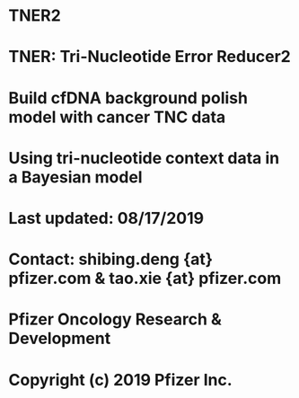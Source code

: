 # TNER2
# TNER: Tri-Nucleotide Error Reducer2
# Build cfDNA background polish model with cancer TNC data
# Using tri-nucleotide context data in a Bayesian model
# Last updated: 08/17/2019 
# Contact: shibing.deng {at} pfizer.com & tao.xie {at} pfizer.com
# Pfizer Oncology Research & Development 
# Copyright (c) 2019 Pfizer Inc.  
